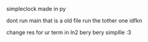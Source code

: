 simpleclock made in py

dont run main that is a old file run the tother one idfkn 


change res for ur term in ln2
bery bery simpllle :3
